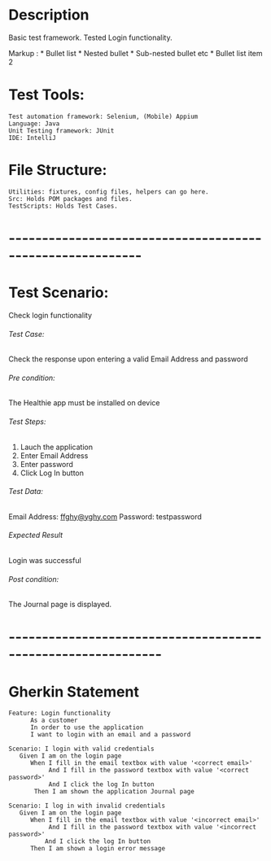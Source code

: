 # Description
Basic test framework. Tested Login functionality.

 Markup : * Bullet list
              * Nested bullet
                  * Sub-nested bullet etc
          * Bullet list item 2

# Test Tools:
```
Test automation framework: Selenium, (Mobile) Appium 
Language: Java 
Unit Testing framework: JUnit 
IDE: IntelliJ
```

# File Structure:
```
Utilities: fixtures, config files, helpers can go here. 
Src: Holds POM packages and files. 
TestScripts: Holds Test Cases.
```
# ----------------------------------------------------------
# Test Scenario: 
Check login functionality

###### Test Case: 
Check the response upon entering a valid Email Address and password

###### Pre condition: 
The Healthie app must be installed on device

###### Test Steps:
1. Lauch the application
2. Enter Email Address
3. Enter password
4. Click Log In button

###### Test Data:
Email Address: ffghy@yghy.com
Password: testpassword

###### Expected Result
Login was successful

###### Post condition:
The Journal page is displayed.
# -------------------------------------------------------------
# Gherkin Statement
```
Feature: Login functionality
      As a customer
      In order to use the application
      I want to login with an email and a password

Scenario: I login with valid credentials
   Given I am on the login page
      When I fill in the email textbox with value '<correct email>'
           And I fill in the password textbox with value '<correct password>' 
           And I click the log In button
       Then I am shown the application Journal page

Scenario: I log in with invalid credentials
   Given I am on the login page
      When I fill in the email textbox with value '<incorrect email>'
           And I fill in the password textbox with value '<incorrect password>' 
          And I click the log In button 
      Then I am shown a login error message
```
